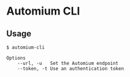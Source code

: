 # Automium CLI

## Usage

```
$ automium-cli  

Options
    --url, -u   Set the Automium endpoint
    --token, -t Use an authentication token
```  